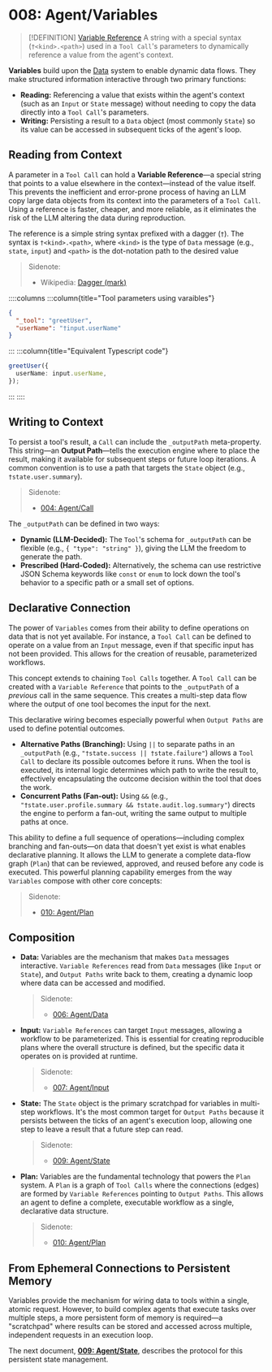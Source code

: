 # 008: Agent/Variables

> [!DEFINITION] [Variable Reference](./000_glossary.md)
> A string with a special syntax (`†<kind>.<path>`) used in a `Tool Call`'s parameters to dynamically reference a value from the agent's context.

**Variables** build upon the [Data](./006_agent_data.md) system to enable dynamic data flows. They make structured information interactive through two primary functions:

- **Reading:** Referencing a value that exists within the agent's context (such as an `Input` or `State` message) without needing to copy the data directly into a `Tool Call`'s parameters.
- **Writing:** Persisting a result to a `Data` object (most commonly `State`) so its value can be accessed in subsequent ticks of the agent's loop.

## Reading from Context

A parameter in a `Tool Call` can hold a **Variable Reference**—a special string that points to a value elsewhere in the context—instead of the value itself. This prevents the inefficient and error-prone process of having an LLM copy large data objects from its context into the parameters of a `Tool Call`. Using a reference is faster, cheaper, and more reliable, as it eliminates the risk of the LLM altering the data during reproduction.

The reference is a simple string syntax prefixed with a dagger (`†`). The syntax is `†<kind>.<path>`, where `<kind>` is the type of `Data` message (e.g., `state`, `input`) and `<path>` is the dot-notation path to the desired value

> Sidenote:
>
> - Wikipedia: [Dagger (mark)](<https://en.wikipedia.org/wiki/Dagger_(mark)>)

::::columns
:::column{title="Tool parameters using varaibles"}

```json
{
  "_tool": "greetUser",
  "userName": "†input.userName"
}
```

:::
:::column{title="Equivalent Typescript code"}

```typescript
greetUser({
  userName: input.userName,
});
```

:::
::::

## Writing to Context

To persist a tool's result, a `Call` can include the `_outputPath` meta-property. This string—an **Output Path**—tells the execution engine where to place the result, making it available for subsequent steps or future loop iterations. A common convention is to use a path that targets the `State` object (e.g., `†state.user.summary`).

> Sidenote:
>
> - [004: Agent/Call](./004_agent_call.md)

The `_outputPath` can be defined in two ways:

- **Dynamic (LLM-Decided):** The `Tool`'s schema for `_outputPath` can be flexible (e.g., `{ "type": "string" }`), giving the LLM the freedom to generate the path.
- **Prescribed (Hard-Coded):** Alternatively, the schema can use restrictive JSON Schema keywords like `const` or `enum` to lock down the tool's behavior to a specific path or a small set of options.

## Declarative Connection

The power of `Variables` comes from their ability to define operations on data that is not yet available. For instance, a `Tool Call` can be defined to operate on a value from an `Input` message, even if that specific input has not been provided. This allows for the creation of reusable, parameterized workflows.

This concept extends to chaining `Tool Calls` together. A `Tool Call` can be created with a `Variable Reference` that points to the `_outputPath` of a _previous_ call in the same sequence. This creates a multi-step data flow where the output of one tool becomes the input for the next.

This declarative wiring becomes especially powerful when `Output Paths` are used to define potential outcomes.

- **Alternative Paths (Branching):** Using `||` to separate paths in an `_outputPath` (e.g., `"†state.success || †state.failure"`) allows a `Tool Call` to declare its possible outcomes before it runs. When the tool is executed, its internal logic determines which path to write the result to, effectively encapsulating the outcome decision within the tool that does the work.
- **Concurrent Paths (Fan-out):** Using `&&` (e.g., `"†state.user.profile.summary && †state.audit.log.summary"`) directs the engine to perform a fan-out, writing the same output to multiple paths at once.

This ability to define a full sequence of operations—including complex branching and fan-outs—on data that doesn't yet exist is what enables declarative planning. It allows the LLM to generate a complete data-flow graph (`Plan`) that can be reviewed, approved, and reused before any code is executed. This powerful planning capability emerges from the way `Variables` compose with other core concepts:

> Sidenote:
>
> - [010: Agent/Plan](./010_agent_plan.md)

## Composition

- **Data:** Variables are the mechanism that makes `Data` messages interactive. `Variable References` read from `Data` messages (like `Input` or `State`), and `Output Paths` write back to them, creating a dynamic loop where data can be accessed and modified.

  > Sidenote:
  >
  > - [006: Agent/Data](./006_agent_data.md)

- **Input:** `Variable References` can target `Input` messages, allowing a workflow to be parameterized. This is essential for creating reproducible plans where the overall structure is defined, but the specific data it operates on is provided at runtime.

  > Sidenote:
  >
  > - [007: Agent/Input](./007_agent_input.md)

- **State:** The `State` object is the primary scratchpad for variables in multi-step workflows. It's the most common target for `Output Paths` because it persists between the ticks of an agent's execution loop, allowing one step to leave a result that a future step can read.

  > Sidenote:
  >
  > - [009: Agent/State](./009_agent_state.md)

- **Plan:** Variables are the fundamental technology that powers the `Plan` system. A `Plan` is a graph of `Tool Calls` where the connections (edges) are formed by `Variable References` pointing to `Output Paths`. This allows an agent to define a complete, executable workflow as a single, declarative data structure.

  > Sidenote:
  >
  > - [010: Agent/Plan](./010_agent_plan.md)

## From Ephemeral Connections to Persistent Memory

Variables provide the mechanism for wiring data to tools within a single, atomic request. However, to build complex agents that execute tasks over multiple steps, a more persistent form of memory is required—a "scratchpad" where results can be stored and accessed across multiple, independent requests in an execution loop.

The next document, **[009: Agent/State](./009_agent_state.md)**, describes the protocol for this persistent state management.
